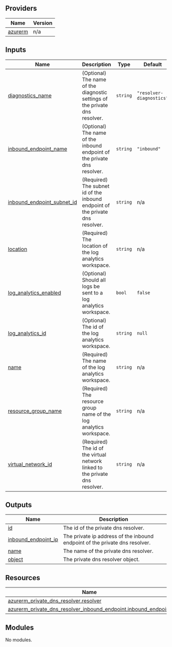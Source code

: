 <!-- BEGIN_TF_DOCS -->

## Providers

| Name | Version |
|------|---------|
| <a name="provider_azurerm"></a> [azurerm](#provider\_azurerm) | n/a |

## Inputs

| Name | Description | Type | Default | Required |
|------|-------------|------|---------|:--------:|
| <a name="input_diagnostics_name"></a> [diagnostics\_name](#input\_diagnostics\_name) | (Optional) The name of the diagnostic settings of the private dns resolver. | `string` | `"resolver-diagnostics"` | no |
| <a name="input_inbound_endpoint_name"></a> [inbound\_endpoint\_name](#input\_inbound\_endpoint\_name) | (Optional) The name of the inbound endpoint of the private dns resolver. | `string` | `"inbound"` | no |
| <a name="input_inbound_endpoint_subnet_id"></a> [inbound\_endpoint\_subnet\_id](#input\_inbound\_endpoint\_subnet\_id) | (Required) The subnet id of the inbound endpoint of the private dns resolver. | `string` | n/a | yes |
| <a name="input_location"></a> [location](#input\_location) | (Required) The location of the log analytics workspace. | `string` | n/a | yes |
| <a name="input_log_analytics_enabled"></a> [log\_analytics\_enabled](#input\_log\_analytics\_enabled) | (Optional) Should all logs be sent to a log analytics workspace. | `bool` | `false` | no |
| <a name="input_log_analytics_id"></a> [log\_analytics\_id](#input\_log\_analytics\_id) | (Optional) The id of the log analytics workspace. | `string` | `null` | no |
| <a name="input_name"></a> [name](#input\_name) | (Required) The name of the log analytics workspace. | `string` | n/a | yes |
| <a name="input_resource_group_name"></a> [resource\_group\_name](#input\_resource\_group\_name) | (Required) The resource group name of the log analytics workspace. | `string` | n/a | yes |
| <a name="input_virtual_network_id"></a> [virtual\_network\_id](#input\_virtual\_network\_id) | (Required) The id of the virtual network linked to the private dns resolver. | `string` | n/a | yes |

## Outputs

| Name | Description |
|------|-------------|
| <a name="output_id"></a> [id](#output\_id) | The id of the private dns resolver. |
| <a name="output_inbound_endpoint_ip"></a> [inbound\_endpoint\_ip](#output\_inbound\_endpoint\_ip) | The private ip address of the inbound endpoint of the private dns resolver. |
| <a name="output_name"></a> [name](#output\_name) | The name of the private dns resolver. |
| <a name="output_object"></a> [object](#output\_object) | The private dns resolver object. |

## Resources

| Name | Type |
|------|------|
| [azurerm_private_dns_resolver.resolver](https://registry.terraform.io/providers/hashicorp/azurerm/latest/docs/resources/private_dns_resolver) | resource |
| [azurerm_private_dns_resolver_inbound_endpoint.inbound_endpoint](https://registry.terraform.io/providers/hashicorp/azurerm/latest/docs/resources/private_dns_resolver_inbound_endpoint) | resource |

## Modules

No modules.
<!-- END_TF_DOCS -->